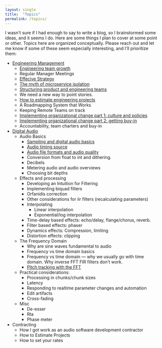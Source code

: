 ```yaml
---
layout: single
title:  "Topics"
permalink: /topics/
---
```


I wasn't sure if I had enough to say to write a blog, so I brainstormed some ideas, and it seems I do. Here are some things I plan to cover at some point or other. Topics here are organized conceptually. Please reach out and let me know if some of these seem especially interesting, and I'll prioritize them:

* [Engineering Management](/categories/#management)
	* [Engineering team growth](/series/engineering-team-growth/)
	* Regular Manager Meetings
	* [Effecive Strategy](/management/effective-strategy/)
	* [The myth of microservice isolation](/management/myth-of-micrservice-isolation/)
	* [Structuring product and engineering teams](/management/structuring-product-engineering-teams/)
	* We need a new way to point stories.
	* [How to estimate engineering projects](/management/how-to-estimate-engineering-projects/)
	* A Roadmapping System that Works
	* Keeping Remote Teams on track
	* [Implementing organizational change part 1: culture and policies](/management/Implementing-organizational-change-part-1-culture-and-policies/)
	* [Implementing organizational change part 2: getting buy-in](/management/Implementing-organizational-change-part-2-getting-buy-in/)
	* Accountability, team charters and buy-in
* [Digital Audio](/categories/#audio)
	* Audio Basics
		* [Sampling and digital audio basics](/audio/digital-audio-basics-sampling-analog-and-digital-conversion/)
		* [Audio timing source](/audio/audio-clocking-and-audio-video-synchronization/)
		* [Audio file formats and audio quality](/audio/audio-file-formats/)
		* Conversion from float to int and dithering.
		* Decibels
		* Metering audio and audio overviews
		* Choosing bit depths
	* Effects and processing
		* Developing an Intuition for Filtering
		* Implementing biquad filters
		* Orfanidis correction
		* Other considerations for iir filters (recalculating parameters)
		* Interpolating
			* Linear interpolation
			* Exponential/log interpolation
		* Time-delay based effects: echo/delay, flange/chorus, reverb.
		* Filter based effects: phaser
		* Dynamics effects: Compression, limiting
		* Distortion effects: clipping
	* The Frequency Domain
		* Why are sine waves fundamental to audio
		* Frequency vs time domain basics
		* Frequency vs time domain — why we usually go with time domain. Why inverse FFT FIR filters don’t work.
		* [Pitch tracking with the FFT](/audio/frequency-tracking-fft/)
	* Practical considerations:
		* Processing in chunks/chunk sizes
		* Latency
		* Responding to realtime parameter changes and automation
		* Edit artifacts
		* Cross-fading
	* Misc
		* De-esser
		* Rta
		* Phase meter
* Contracting
	* How I got work as an audio software development contractor
	* How to Estimate Projects
	* How to set your rates
